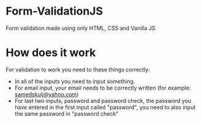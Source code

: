 # Form-ValidationJS
Form validation made using only HTML, CSS and Vanilla JS
# How does it work
For validation to work you need to these things correctly: 
* In all of the inputs you need to input something. 
* For email input, your email needs to be correctly written (for example: samedskulj@yahoo.com)
* For last two inputs, password and password check, the password you have entered in the first input called "password", you need to also input the same password in "password check"
#
